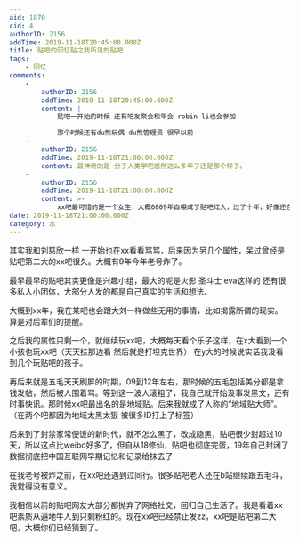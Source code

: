 ```yaml
---
aid: 1870
cid: 4
authorID: 2156
addTime: 2019-11-18T20:45:00.000Z
title: 贴吧的回忆贴之我所见的贴吧
tags:
    - 回忆
comments:
    -
        authorID: 2156
        addTime: 2019-11-18T20:45:00.000Z
        content: |-
            贴吧一开始的时候 还有吧友聚会和年会 robin li也会参加

            那个时候还有du熊玩偶 du熊管理员 很早以前
    -
        authorID: 2156
        addTime: 2019-11-18T21:00:00.000Z
        content: 最神奇的是 分子人类学吧居然这么多年了还是那个样子。
    -
        authorID: 2156
        addTime: 2019-11-18T21:00:00.000Z
        content: >-
            xx吧最可惜的是一个女生，大概0809年自曝成了贴吧红人，过了十年，好像还在玩贴吧（失败啊）。那个女孩发帖有自己的格式（你已经猜到是哪个吧了），很久以前她就在国外生活，我估计现在就是做中x贸易的人。
date: 2019-11-18T21:00:00.000Z
category: 水
---
```


其实我和刘慈欣一样 一开始也在xx看看骂骂，后来因为另几个属性，呆过曾经是贴吧第二大的xx吧很久。大概有9年今年老号炸了。

最早最早的贴吧其实更像是兴趣小组，最大的呢是火影 圣斗士 eva这样的 还有很多私人小团体，大部分人发的都是自己真实的生活和想法。

大概到xx年，我在某吧也会跟大刘一样做些无用的事情，比如揭露所谓的现实。 算是对后辈们的提醒。

之后我的属性只剩一个，就继续玩xx吧，大概每天看个乐子这样，在x大看到一个小孩也玩xx吧（天天挂那边看 然后就是打坦克世界） 在y大的时候说实话我没看到几个玩贴吧的孩子。

再后来就是五毛天天刷屏的时期，09到12年左右，那时候的五毛包括美分都是拿钱发帖，然后被人围着骂。等到这一波人滚粗了，我自己就开始没事发黑文，还有时事快讯。那时候xx吧最出名的是地域贴。后来我就成了人称的“地域贴大师”。（在两个吧都因为地域太黑太狠 被很多ID打上了标签）

后来到了封禁家常便饭的新时代，就不怎么黑了，改成隐黑，贴吧很少封超过10天，所以这点比weibo好多了，但自从18修仙，贴吧也彻底完蛋，19年自己封闭了数据彻底把中国互联网早期记忆和记录给抹去了

在我老号被炸之前，在xx吧还遇到过同行。很多贴吧老人还在b站继续跟五毛斗，我觉得没有意义。

我相信以前的贴吧网友大部分都抛弃了网络社交，回归自己生活了。我是看着xx吧素质从遍地牛人到只剩粉红的。现在xx吧已经禁止发zz，xx吧是贴吧第二大吧，大概你们已经猜到了。
